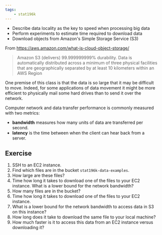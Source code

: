 ```yaml
---
tags:
    - stat196k
---
```


- Describe data locality as the key to speed when processing big data
- Perform experiments to estimate time required to download data
- Download objects from Amazon's Simple Storage Service (S3)

From https://aws.amazon.com/what-is-cloud-object-storage/

> Amazon S3 (delivers) 99.999999999% durability.
> Data is automatically distributed across a minimum of three physical facilities that are geographically separated by at least 10 kilometers within an AWS Region

One premise of this class is that the data is so large that it may be difficult to move.
Indeed, for some applications of data movement it might be more efficient to physically mail some hard drives than to send it over the network.

Computer network and data transfer performance is commonly measured with two metrics:

- __bandwidth__ measures how many units of data are transferred per second.
- __latency__ is the time between when the client can hear back from a server.


## Exercise

1. SSH to an EC2 instance.
2. Find which files are in the bucket `stat196k-data-examples`.
3. How large are these files?
3. Time how long it takes to download one of the files to your EC2 instance.
    What is a lower bound for the network bandwidth?
3. How many files are in the bucket?
4. Time how long it takes to download one of the files to your EC2 instance.
5. What is a lower bound for the network bandwidth to access data in S3 on this instance?
5. How long does it take to download the same file to your local machine?
5. How much faster is it to access this data from an EC2 instance versus downloading it?
